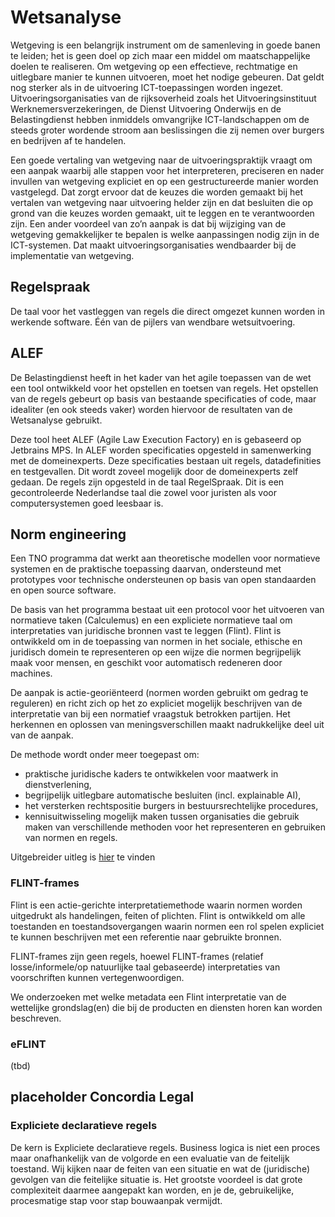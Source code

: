 # Wetsanalyse

Wetgeving is een belangrijk instrument om de samenleving in goede banen te leiden; het is geen doel op zich maar een middel om maatschappelijke doelen te realiseren. Om wetgeving op een effectieve, rechtmatige en uitlegbare manier te kunnen uitvoeren, moet het nodige gebeuren. Dat geldt nog sterker als in de uitvoering ICT-toepassingen worden ingezet. Uitvoeringsorganisaties van de rijksoverheid zoals het Uitvoeringsinstituut Werknemersverzekeringen, de Dienst Uitvoering Onderwijs en de Belastingdienst hebben inmiddels omvangrijke ICT-landschappen om de steeds groter wordende stroom aan beslissingen die zij nemen over burgers en bedrijven af te handelen.

Een goede vertaling van wetgeving naar de uitvoeringspraktijk vraagt om een aanpak waarbij alle stappen voor het interpreteren, preciseren en nader invullen van wetgeving expliciet en op een gestructureerde manier worden vastgelegd. Dat zorgt ervoor dat de keuzes die worden gemaakt bij het vertalen van wetgeving naar uitvoering helder zijn en dat besluiten die op grond van die keuzes worden gemaakt, uit te leggen en te verantwoorden zijn. Een ander voordeel van zo’n aanpak is dat bij wijziging van de wetgeving gemakkelijker te bepalen is welke aanpassingen nodig zijn in de ICT-systemen. Dat maakt uitvoeringsorganisaties wendbaarder bij de implementatie van wetgeving.

## Regelspraak

De taal voor het vastleggen van regels die direct omgezet kunnen worden in werkende software. Één van de pijlers van wendbare wetsuitvoering. 

## ALEF

De Belastingdienst heeft in het kader van het agile toepassen van de wet een tool ontwikkeld voor het opstellen en toetsen van regels. Het opstellen van de regels gebeurt op basis van bestaande specificaties of code, maar idealiter (en ook steeds vaker) worden hiervoor de resultaten van de Wetsanalyse gebruikt.

Deze tool heet ALEF (Agile Law Execution Factory) en is gebaseerd op Jetbrains MPS. In ALEF worden specificaties opgesteld in samenwerking met de domeinexperts. Deze specificaties bestaan uit regels, datadefinities en testgevallen. Dit wordt zoveel mogelijk door de domeinexperts zelf gedaan. De regels zijn opgesteld in de taal RegelSpraak. Dit is een gecontroleerde Nederlandse taal die zowel voor juristen als voor computersystemen goed leesbaar is.

<div class="issue" data-number="13"></div>

## Norm engineering

Een TNO programma dat werkt aan theoretische modellen voor normatieve systemen en de praktische toepassing daarvan, ondersteund met prototypes voor technische ondersteunen op basis van open standaarden en open source software.

De basis van het programma bestaat uit een protocol voor het uitvoeren van normatieve taken (Calculemus) en een expliciete normatieve taal om interpretaties van juridische bronnen vast te leggen (Flint). Flint is ontwikkeld om in de toepassing van normen in het sociale, ethische en juridisch domein te representeren op een wijze die normen begrijpelijk maak voor mensen, en geschikt voor automatisch redeneren door machines.

De aanpak is actie-georiënteerd (normen worden gebruikt om gedrag te reguleren) en richt zich op het zo expliciet mogelijk beschrijven van de interpretatie van bij een normatief vraagstuk betrokken partijen. Het herkennen en oplossen van meningsverschillen maakt nadrukkelijke deel uit van de aanpak.

De methode wordt onder meer toegepast om:
- praktische juridische kaders te ontwikkelen voor maatwerk in dienstverlening,
- begrijpelijk uitlegbare automatische besluiten (incl. explainable AI),
- het versterken rechtspositie burgers in bestuursrechtelijke procedures,
- kennisuitwisseling mogelijk maken tussen organisaties die gebruik maken van verschillende methoden voor het representeren en gebruiken van normen en regels.

Uitgebreider uitleg is [hier](./media/calculemus.pdf) te vinden

### FLINT-frames

Flint is een actie-gerichte interpretatiemethode waarin normen worden uitgedrukt als handelingen, feiten of plichten. Flint is ontwikkeld om alle toestanden en toestandsovergangen waarin normen een rol spelen expliciet te kunnen beschrijven met een referentie naar gebruikte bronnen.

FLINT-frames zijn geen regels, hoewel FLINT-frames (relatief losse/informele/op natuurlijke taal gebaseerde) interpretaties van voorschriften kunnen vertegenwoordigen.

We onderzoeken met welke metadata een Flint interpretatie van de wettelijke grondslag(en) die bij de producten en diensten horen kan worden beschreven.

<div class="issue" data-number="12"></div>

### eFLINT

(tbd)

## placeholder Concordia Legal

### Expliciete declaratieve regels

De kern is Expliciete declaratieve regels. Business logica is niet een proces maar onafhankelijk van de volgorde en een evaluatie van de feitelijk toestand. Wij kijken naar de feiten van een situatie en wat de (juridische) gevolgen van die feitelijke situatie is. Het grootste voordeel is dat grote complexiteit daarmee aangepakt kan worden, en je de, gebruikelijke, procesmatige stap voor stap bouwaanpak vermijdt.
